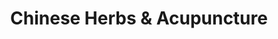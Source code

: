 ---
title: "Chinese Herbs & Acupuncture"
url: /epping/chinese-herbs-and-acupuncture/
shop: herbalist
---